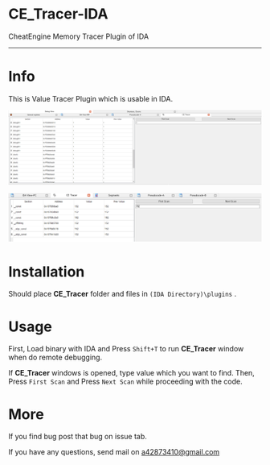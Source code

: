 # CE_Tracer-IDA

CheatEngine Memory Tracer Plugin of IDA

---

# Info

This is Value Tracer Plugin which is usable in IDA.

![](./CE_Tracer/img/1.png)

![](./CE_Tracer/img/2.png)

# Installation

Should place **CE_Tracer** folder and files in `(IDA Directory)\plugins` .

# Usage

First, Load binary with IDA and Press `Shift+T` to run **CE_Tracer** window when do remote debugging.

If **CE_Tracer** windows is opened, type value which you want to find. Then, Press `First Scan` and Press `Next Scan` while proceeding with the code.

# More

If you find bug post that bug on issue tab.

If you have any questions, send mail on [a42873410@gmail.com](a42873410@gmail.com)
